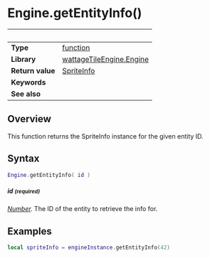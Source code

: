 # Engine.getEntityInfo()

|                      | &nbsp;
| -------------------- | ---------------------------------------------------------------
| __Type__             | [function](http://docs.coronalabs.com/api/type/Function.html)
| __Library__          | [wattageTileEngine.Engine](type_engine.markdown)
| __Return value__     | [SpriteInfo](../spriteInfo/type_spriteInfo.markdown)
| __Keywords__         |
| __See also__         |


## Overview

This function returns the SpriteInfo instance for the given entity ID.


## Syntax

``````lua
Engine.getEntityInfo( id )
``````

##### id <small>(required)</small>
_[Number](https://docs.coronalabs.com/api/type/Number.html)._
The ID of the entity to retrieve the info for.

## Examples

``````lua
local spriteInfo = engineInstance.getEntityInfo(42)
``````
